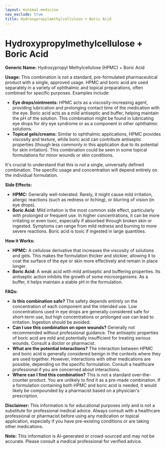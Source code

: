 ```yaml
---
layout: minimal-medicine
nav_exclude: true
title: Hydroxypropylmethylcellulose + Boric Acid
---
```


# Hydroxypropylmethylcellulose + Boric Acid

**Generic Name:** Hydroxypropyl Methylcellulose (HPMC) + Boric Acid

**Usage:** This combination is not a standard, pre-formulated pharmaceutical product with a single, approved usage.  HPMC and boric acid are used separately in a variety of ophthalmic and topical preparations, often combined for specific purposes.  Examples include:

* **Eye drops/ointments:** HPMC acts as a viscosity-increasing agent, providing lubrication and prolonging contact time of the medication with the eye. Boric acid acts as a mild antiseptic and buffer, helping maintain the pH of the solution. This combination might be found in lubricating eye drops for dry eye syndrome or as a component in other ophthalmic solutions.
* **Topical gels/creams:** Similar to ophthalmic applications, HPMC provides viscosity and texture, while boric acid can contribute antiseptic properties (though less commonly in this application due to its potential for skin irritation). This combination could be seen in some topical formulations for minor wounds or skin conditions.

It's crucial to understand that this is *not* a single, universally defined combination.  The specific usage and concentration will depend entirely on the individual formulation.


**Side Effects:**

* **HPMC:** Generally well-tolerated.  Rarely, it might cause mild irritation, allergic reactions (such as redness or itching), or blurring of vision (in eye drops).
* **Boric Acid:**  Mild irritation is the most common side effect, particularly with prolonged or frequent use.  In higher concentrations, it can be more irritating or even toxic, especially if absorbed through broken skin or ingested.  Symptoms can range from mild redness and burning to more severe reactions.  Boric acid is toxic if ingested in large quantities.


**How it Works:**

* **HPMC:**  A cellulose derivative that increases the viscosity of solutions and gels. This makes the formulation thicker and stickier, allowing it to coat the surface of the eye or skin more effectively and remain in place longer.
* **Boric Acid:** A weak acid with mild antiseptic and buffering properties.  Its antiseptic action inhibits the growth of some microorganisms.  As a buffer, it helps maintain a stable pH in the formulation.


**FAQs:**

* **Is this combination safe?** The safety depends entirely on the concentration of each component and the intended use.  Low concentrations used in eye drops are generally considered safe for short-term use, but high concentrations or prolonged use can lead to irritation.  Ingestion should be avoided.
* **Can I use this combination on open wounds?**  Generally not recommended without professional guidance.  The antiseptic properties of boric acid are mild and potentially insufficient for treating serious wounds.  Consult a doctor or pharmacist.
* **What are the potential interactions?**  The interaction between HPMC and boric acid is generally considered benign in the contexts where they are used together. However, interactions with other medications are possible, depending on the specific formulation.  Consult a healthcare professional if you are concerned about interactions.
* **Where can I find this combination?**  This is not a standard over-the-counter product.  You are unlikely to find it as a pre-made combination.  If a formulation containing both HPMC and boric acid is needed, it would likely be compounded by a pharmacist based on a physician's prescription.


**Disclaimer:** This information is for educational purposes only and is not a substitute for professional medical advice.  Always consult with a healthcare professional or pharmacist before using any medication or topical application, especially if you have pre-existing conditions or are taking other medications.


**Note:** This information is AI-generated or crowd-sourced and may not be accurate. Please consult a medical professional for verified advice.